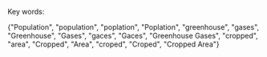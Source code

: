 Key words:

{"Population", "population", "poplation", "Poplation", "greenhouse", "gases", "Greenhouse", "Gases", "gaces", "Gaces", "Greenhouse Gases", "cropped", "area", "Cropped", "Area", "croped", "Croped", "Cropped Area"}
